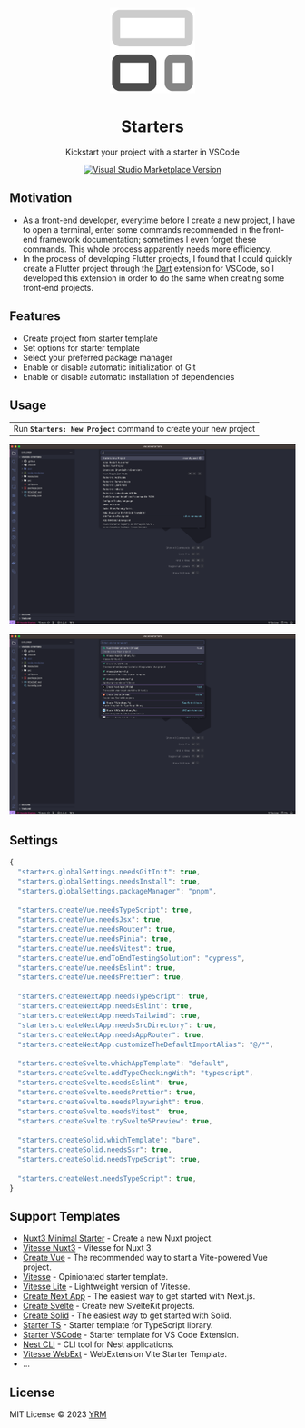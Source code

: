 <br>
<p align="center">
<img src="resources/icon.png" alt="logo" width="150"/>
</p>

<h1 align="center">
Starters
</h1>

<p align="center">
Kickstart your project with a starter in VSCode
</p>

<p align="center">
<a href="https://marketplace.visualstudio.com/items?itemName=YRM.starter-templates" target="__blank"><img src="https://img.shields.io/visual-studio-marketplace/v/YRM.starter-templates.svg?color=eee&amp;label=VS%20Code%20Marketplace&logo=visual-studio-code" alt="Visual Studio Marketplace Version" /></a>
</p>

## Motivation

- As a front-end developer, everytime before I create a new project, I have to open a terminal, enter some commands recommended in the front-end framework documentation; sometimes I even forget these commands. This whole process apparently needs more efficiency.
- In the process of developing Flutter projects, I found that I could quickly create a Flutter project through the [Dart](https://github.com/Dart-Code/Dart-Code) extension for VSCode, so I developed this extension in order to do the same when creating some front-end projects.

## Features

- Create project from starter template
- Set options for starter template
- Select your preferred package manager
- Enable or disable automatic initialization of Git
- Enable or disable automatic installation of dependencies

## Usage

<p>
<table><tr><td>Run <b><code>Starters: New Project</code></b> command to create your new project</tr></td></table>
</p>

<p align="center">
<img width="800" alt="Preview 1" src="./resources/preview1.png">
</p>
<p align="center">
<img width="800" alt="Preview 2" src="./resources/preview2.png">
</p>

## Settings

```js
{
  "starters.globalSettings.needsGitInit": true,
  "starters.globalSettings.needsInstall": true,
  "starters.globalSettings.packageManager": "pnpm",

  "starters.createVue.needsTypeScript": true,
  "starters.createVue.needsJsx": true,
  "starters.createVue.needsRouter": true,
  "starters.createVue.needsPinia": true,
  "starters.createVue.needsVitest": true,
  "starters.createVue.endToEndTestingSolution": "cypress",
  "starters.createVue.needsEslint": true,
  "starters.createVue.needsPrettier": true,

  "starters.createNextApp.needsTypeScript": true,
  "starters.createNextApp.needsEslint": true,
  "starters.createNextApp.needsTailwind": true,
  "starters.createNextApp.needsSrcDirectory": true,
  "starters.createNextApp.needsAppRouter": true,
  "starters.createNextApp.customizeTheDefaultImportAlias": "@/*",

  "starters.createSvelte.whichAppTemplate": "default",
  "starters.createSvelte.addTypeCheckingWith": "typescript",
  "starters.createSvelte.needsEslint": true,
  "starters.createSvelte.needsPrettier": true,
  "starters.createSvelte.needsPlaywright": true,
  "starters.createSvelte.needsVitest": true,
  "starters.createSvelte.trySvelte5Preview": true,

  "starters.createSolid.whichTemplate": "bare",
  "starters.createSolid.needsSsr": true,
  "starters.createSolid.needsTypeScript": true,

  "starters.createNest.needsTypeScript": true,
}
```

## Support Templates

- [Nuxt3 Minimal Starter](https://github.com/nuxt/starter/tree/v3) - Create a new Nuxt project.
- [Vitesse Nuxt3](https://github.com/antfu/vitesse-nuxt3) - Vitesse for Nuxt 3.
- [Create Vue](https://github.com/vuejs/create-vue) - The recommended way to start a Vite-powered Vue project.
- [Vitesse](https://github.com/antfu/vitesse) - Opinionated starter template.
- [Vitesse Lite](https://github.com/antfu/vitesse-lite) - Lightweight version of Vitesse.
- [Create Next App](https://github.com/vercel/next.js/tree/canary/packages/create-next-app) - The easiest way to get started with Next.js.
- [Create Svelte](https://github.com/sveltejs/kit/tree/main/packages/create-svelte) - Create new SvelteKit projects.
- [Create Solid](https://github.com/solidjs/solid-start/tree/main/packages/create-solid) - The easiest way to get started with Solid.
- [Starter TS](https://github.com/antfu/starter-ts) - Starter template for TypeScript library.
- [Starter VSCode](https://github.com/antfu/starter-vscode) - Starter template for VS Code Extension.
- [Nest CLI](https://github.com/nestjs/nest-cli) - CLI tool for Nest applications.
- [Vitesse WebExt](https://github.com/antfu/vitesse-webext) - WebExtension Vite Starter Template.
- ...

## License

MIT License © 2023 [YRM](https://github.com/yrming)
